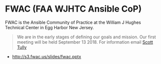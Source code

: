 # FWAC (FAA WJHTC Ansible CoP)

FWAC is the Ansible Community of Practice at the William J Hughes Technical Center in Egg Harbor New Jersey.

>We are in the early stages of defining our goals and mission. Our first meeting will be held September 13 2018. For information email [Scott Tully](mailto:scott.ctr.tully@faa.gov)

* http://s3.fwac.us/slides/fwac.pptx
